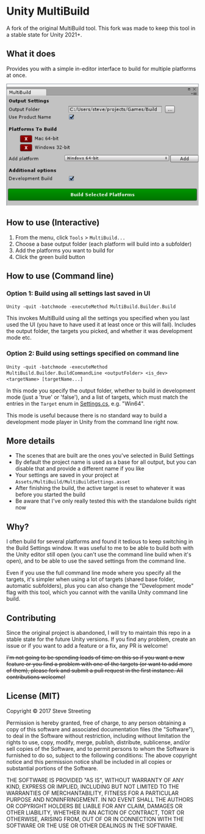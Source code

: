 # Unity MultiBuild

A fork of the original MultiBuild tool. This fork was made to keep this
tool in a stable state for Unity 2021+.

## What it does

Provides you with a simple in-editor interface to build for multiple platforms
at once.

![Screenshot](multibuild.png)

## How to use (Interactive)

1. From the menu, click `Tools` > `MultiBuild...`
1. Choose a base output folder (each platform will build into a subfolder)
1. Add the platforms you want to build for
1. Click the green build button

## How to use (Command line)

### Option 1: Build using all settings last saved in UI

```
Unity -quit -batchmode -executeMethod MultiBuild.Builder.Build
```

This invokes MultiBuild using all the settings you specified when you last used
the UI (you have to have used it at least once or this will fail). Includes
the output folder, the targets you picked, and whether it was development mode etc.

### Option 2: Build using settings specified on command line

```
Unity -quit -batchmode -executeMethod MultiBuild.Builder.BuildCommandLine <outputFolder> <is_dev> <targetName> [targetName...]
```

In this mode you specify the output folder, whether to build in development mode
(just a 'true' or 'false'), and a list of targets, which must match the
entries in the `Target` enum in [Settings.cs](Assets/MultiBuild/Editor/Settings.cs),
e.g. "Win64".

This mode is useful because there is no standard way to build a development mode player
in Unity from the command line right now.

## More details

* The scenes that are built are the ones you've selected in Build Settings
* By default the project name is used as a base for all output, but you can
  disable that and provide a different name if you like
* Your settings are saved in your project at `Assets/MultiBuild/MultiBuildSettings.asset`
* After finishing the build, the active target is reset to whatever it was before
  you started the build
* Be aware that I've only really tested this with the standalone builds right now

## Why?

I often build for several platforms and found it tedious to keep switching in
the Build Settings window. It was useful to me to be able to build both with
the Unity editor still open (you can't use the command line build when it's open),
and to be able to use the saved settings from the command line.

Even if you use the full command line mode where you specify all the targets, it's
simpler when using a lot of targets (shared base folder, automatic subfolders),
plus you can also change the "Development mode" flag with this tool, which you
cannot with the vanilla Unity command line build.

## Contributing

Since the original project is abandoned, I will try to maintain this repo in a stable
state for the future Unity versions. If you find any problem, create an issue or
if you want to add a feature or a fix, any PR is welcome!

~~I'm not going to be spending loads of time on this so if you want a new feature
or you find a problem with one of the targets (or want to add more of them),
please fork and submit a pull request in the first instance. All contributions
welcome!~~

## License (MIT)

Copyright © 2017 Steve Streeting

Permission is hereby granted, free of charge, to any person obtaining a copy
of this software and associated documentation files (the "Software"), to deal
in the Software without restriction, including without limitation the rights
to use, copy, modify, merge, publish, distribute, sublicense, and/or sell
copies of the Software, and to permit persons to whom the Software is
furnished to do so, subject to the following conditions:
The above copyright notice and this permission notice shall be included in
all copies or substantial portions of the Software.

THE SOFTWARE IS PROVIDED "AS IS", WITHOUT WARRANTY OF ANY KIND, EXPRESS OR
IMPLIED, INCLUDING BUT NOT LIMITED TO THE WARRANTIES OF MERCHANTABILITY,
FITNESS FOR A PARTICULAR PURPOSE AND NONINFRINGEMENT. IN NO EVENT SHALL THE
AUTHORS OR COPYRIGHT HOLDERS BE LIABLE FOR ANY CLAIM, DAMAGES OR OTHER
LIABILITY, WHETHER IN AN ACTION OF CONTRACT, TORT OR OTHERWISE, ARISING FROM,
OUT OF OR IN CONNECTION WITH THE SOFTWARE OR THE USE OR OTHER DEALINGS IN
THE SOFTWARE.




